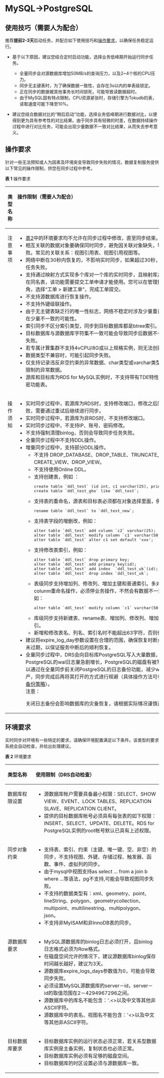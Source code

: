 # MySQL-\>PostgreSQL<a name="drs_04_0103"></a>

## 使用技巧（需要人为配合）<a name="section98341051155812"></a>

推荐**提前2-3天**启动任务，并配合如下使用技巧和[操作要求](#section1691943218231)，以确保任务稳定运行。

-   基于以下原因，建议您结合定时启动功能，选择业务低峰期开始运行同步任务。
    -   全量同步会对源数据库增加50MB/s的查询压力，以及2\~4个核的CPU压力。
    -   同步无主键表时，为了确保数据一致性，会存在3s以内的单表级锁定。
    -   正在同步的数据被其他事务长时间锁死，可能导致读数据超时。
    -   由于MySQL固有特点限制，CPU资源紧张时，存储引擎为Tokudb的表，读取速度可能下降至10%。

-   建议您结合数据对比的“稍后启动“功能，选择业务低峰期进行数据对比，以便得到更为具有参考性的对比结果。由于同步具有轻微的时差，在数据持续操作过程中进行对比任务，可能会出现少量数据不一致对比结果，从而失去参考意义。

## 操作要求<a name="section1691943218231"></a>

针对一些无法预知或人为因素及环境突变导致同步失败的情况，数据复制服务提供以下常见的操作限制，供您在同步过程中参考。

**表 1**  操作要求

<a name="table20914521301"></a>
<table><thead align="left"><tr id="row131075213014"><th class="cellrowborder" valign="top" width="18.32%" id="mcps1.2.3.1.1"><p id="p151017523309"><a name="p151017523309"></a><a name="p151017523309"></a><strong id="b510185218302"><a name="b510185218302"></a><a name="b510185218302"></a>类型名称</strong></p>
</th>
<th class="cellrowborder" valign="top" width="81.67999999999999%" id="mcps1.2.3.1.2"><p id="p1610185213305"><a name="p1610185213305"></a><a name="p1610185213305"></a><strong id="b21015525307"><a name="b21015525307"></a><a name="b21015525307"></a>操作限制</strong>（需要人为配合）</p>
</th>
</tr>
</thead>
<tbody><tr id="row810952123012"><td class="cellrowborder" valign="top" width="18.32%" headers="mcps1.2.3.1.1 "><p id="p51015520300"><a name="p51015520300"></a><a name="p51015520300"></a>注意事项</p>
</td>
<td class="cellrowborder" valign="top" width="81.67999999999999%" headers="mcps1.2.3.1.2 "><a name="ul181015263020"></a><a name="ul181015263020"></a><ul id="ul181015263020"><li><a href="#table4268111193114">表2</a>中的环境要求均不允许在同步过程中修改，直至同步结束。</li><li>相互关联的数据对象要确保同时同步，避免因关联对象缺失，导致同步失败。常见的关联关系：视图引用表、视图引用视图等。</li><li>网络中断在30秒内恢复的，不影响<span id="text1311185212308"><a name="text1311185212308"></a><a name="text1311185212308"></a>实时同步</span>，如果超过30秒，则会导致同步任务失败。</li><li>支持通过映射方式实现多个库对一个库的<span id="text611185211305"><a name="text611185211305"></a><a name="text611185211305"></a>实时同步</span>，且映射库之间不允许存在同名表，该功能需要提交工单申请才能使用。<span id="text1836124514309"><a name="text1836124514309"></a><a name="text1836124514309"></a>您可以在管理控制台右上角，选择“工单 &gt; 新建工单”，完成工单提交。</span></li><li>不支持源数据库进行恢复操作。</li><li>不支持外键级联操作。</li><li>由于无主键表缺乏行的唯一性标志，网络不稳定时涉及少量重试，表数据存在少量不一致的可能性。</li><li>索引同步不区分索引类型，同步到目标数据库都是btree索引。</li><li>目标数据库与源数据库字符集不一致可能会导致同步后数据不一致或者同步失败。</li><li>若专属计算集群不支持4vCPU/8G或以上规格实例，则无法创建同步任务。</li><li>数据类型不兼容时，可能引起同步失败。</li><li>仅支持记录违反非空约束的异常数据、char类型或varchar类型超出字段长度限制的异常数据。</li><li>源库和目标库为RDS for MySQL实例时，不支持带有TDE特性并建立具有加密功能表。</li></ul>
</td>
</tr>
<tr id="row141165273015"><td class="cellrowborder" valign="top" width="18.32%" headers="mcps1.2.3.1.1 "><p id="p211205212305"><a name="p211205212305"></a><a name="p211205212305"></a>操作须知</p>
</td>
<td class="cellrowborder" valign="top" width="81.67999999999999%" headers="mcps1.2.3.1.2 "><a name="ul31155273015"></a><a name="ul31155273015"></a><ul id="ul31155273015"><li><span id="text511145213304"><a name="text511145213304"></a><a name="text511145213304"></a>实时同步</span>过程中，若源库为RDS时，支持修改端口，修改之后同步任务失败，需要通过重试后继续进行同步。</li><li><span id="text811452193013"><a name="text811452193013"></a><a name="text811452193013"></a>实时同步</span>过程中，若源库为非RDS时，不支持修改端口。</li><li><span id="text51112522303"><a name="text51112522303"></a><a name="text51112522303"></a>实时同步</span>过程中，不支持IP、账号、密码修改。</li><li>不支持强制清理binlog，否则会导致同步任务失败。</li><li>全量同步过程中不支持DDL操作。</li><li>增量同步过程中，支持部分DDL操作。<a name="ul103341230182215"></a><a name="ul103341230182215"></a><ul id="ul103341230182215"><li>不支持 DROP_DATABASE、DROP_TABLE、TRUNCATE_TABLE、CREATE_VIEW、DROP_VIEW。</li><li>不支持使用Online DDL。</li><li>支持创建表，例如 ：<pre class="codeblock" id="codeblock191811018193710"><a name="codeblock191811018193710"></a><a name="codeblock191811018193710"></a>create table `ddl_test` (id int, c1 varchar(25), primary key(id));
create table `ddl_test_gho` like `ddl_test`;</pre>
</li><li>支持表的重命名，源表和目标表必须都在对象选择里面，例如：<pre class="codeblock" id="codeblock66961829183712"><a name="codeblock66961829183712"></a><a name="codeblock66961829183712"></a>rename table `ddl_test` to `ddl_test_new`;</pre>
</li><li>支持表字段的增删改，例如：<pre class="codeblock" id="codeblock181421335153719"><a name="codeblock181421335153719"></a><a name="codeblock181421335153719"></a>alter table `ddl_test` add column `c2` varchar(25); 
alter table `ddl_test` modify column `c1` varchar(50);
alter table `ddl_test` alter c1 set default 'xxx';</pre>
</li><li>支持修改表索引，例如：<pre class="codeblock" id="codeblock3289184533714"><a name="codeblock3289184533714"></a><a name="codeblock3289184533714"></a>alter table `ddl_test` drop primary key; 
alter table `ddl_test` add primary key(id); 
alter table `ddl_test` add index  `ddl_test_uk`(id);
alter table `ddl_test` drop index `ddl_test_uk`;</pre>
</li><li>表级同步支持增加列、修改列、增加主键和普通索引。多对一情况下执行colunm重命名操作，必须停业务操作，不然会有数据不一致的风险，例如：<pre class="codeblock" id="codeblock18761135514016"><a name="codeblock18761135514016"></a><a name="codeblock18761135514016"></a>alter table `ddl_test` modify column `c1` varchar(50);</pre>
</li><li>库级同步支持新建表、rename表、增加列、修改列、增加主键和普通索引。</li><li>新增和修改表名、列名、索引名时不能超出63字符，否则任务会失败。</li></ul>
</li><li>建议将expire_log_day参数设置在合理的范围，确保恢复时断点处的binlog尚未过期，以保证服务中断后的顺利恢复。</li><li>全量同步过程中，DRS会向目标库PostgreSQL写入大量数据，会导致PostgreSQL的wal日志量急剧增长，PostgreSQL的磁盘有被写满的风险。可以通过在全量同步前关闭PostgreSQL的日志备份功能，减少wal日志的生产，同步完成后再将其打开的方式进行规避（具体操作方法可参考<a href="https://support.huaweicloud.com/api-rds/rds_09_0002.html" target="_blank" rel="noopener noreferrer">设置自动备份策略</a>）。<div class="caution" id="note18510115315395"><a name="note18510115315395"></a><a name="note18510115315395"></a><span class="cautiontitle"> 注意： </span><div class="cautionbody"><p id="p775316544013"><a name="p775316544013"></a><a name="p775316544013"></a>关闭日志备份会影响数据库的灾备恢复，请根据实际情况谨慎选择。</p>
</div></div>
</li></ul>
</td>
</tr>
</tbody>
</table>

## 环境要求<a name="section86695405239"></a>

实时同步对环境有一些特定的要求，请确保环境配置满足以下条件。该类型的要求系统会自动检查，并给出处理建议。

**表 2**  环境要求

<a name="table4268111193114"></a>
<table><thead align="left"><tr id="row192682116315"><th class="cellrowborder" valign="top" width="18.32%" id="mcps1.2.3.1.1"><p id="p7268511173116"><a name="p7268511173116"></a><a name="p7268511173116"></a><strong id="b17268151111312"><a name="b17268151111312"></a><a name="b17268151111312"></a>类型名称</strong></p>
</th>
<th class="cellrowborder" valign="top" width="81.67999999999999%" id="mcps1.2.3.1.2"><p id="p12691811123110"><a name="p12691811123110"></a><a name="p12691811123110"></a><strong id="b4269911193118"><a name="b4269911193118"></a><a name="b4269911193118"></a>使用限制</strong>（DRS自动检查）</p>
</th>
</tr>
</thead>
<tbody><tr id="row17269151111317"><td class="cellrowborder" valign="top" width="18.32%" headers="mcps1.2.3.1.1 "><p id="p52691811163110"><a name="p52691811163110"></a><a name="p52691811163110"></a>数据库权限设置</p>
</td>
<td class="cellrowborder" valign="top" width="81.67999999999999%" headers="mcps1.2.3.1.2 "><a name="ul526901117315"></a><a name="ul526901117315"></a><ul id="ul526901117315"><li>源数据库帐户需要具备最小权限：SELECT、SHOW VIEW、EVENT、LOCK TABLES、REPLICATION SLAVE、REPLICATION CLIENT。</li><li>提供的目标数据库帐号必须具有每张表的如下权限：INSERT、SELECT、UPDATE、DELETE。RDS for PostgreSQL实例的root帐号默认已具有上述权限。</li></ul>
</td>
</tr>
<tr id="row1326961119317"><td class="cellrowborder" valign="top" width="18.32%" headers="mcps1.2.3.1.1 "><p id="p726915111312"><a name="p726915111312"></a><a name="p726915111312"></a>同步对象约束</p>
</td>
<td class="cellrowborder" valign="top" width="81.67999999999999%" headers="mcps1.2.3.1.2 "><a name="ul42695114312"></a><a name="ul42695114312"></a><ul id="ul42695114312"><li>支持表、索引、约束（主键、唯一键、空、非空）的同步，不支持视图、外键、存储过程、触发器、函数、事件、虚拟列的同步。</li><li>由于mysql中视图支持as select ... from a join b where ...等语法，pg不支持,可能会导致视图同步失败。</li><li>不支持的数据类型有：xml、geometry、point、lineString、polygon、geometrycollection、multipoint、multilinestring、multipolygon、json。</li><li>不支持非MyISAM和非InnoDB表的同步。</li></ul>
</td>
</tr>
<tr id="row1227001115315"><td class="cellrowborder" valign="top" width="18.32%" headers="mcps1.2.3.1.1 "><p id="p13270121113118"><a name="p13270121113118"></a><a name="p13270121113118"></a>源数据库要求</p>
</td>
<td class="cellrowborder" valign="top" width="81.67999999999999%" headers="mcps1.2.3.1.2 "><a name="ul1627011193115"></a><a name="ul1627011193115"></a><ul id="ul1627011193115"><li>MySQL源数据库的binlog日志必须打开，且binlog日志格式必须为Row格式。</li><li>在磁盘空间允许的情况下，建议源数据库binlog保存时间越长越好，建议为3天。</li><li>源数据库expire_logs_days参数值为0，可能会导致同步失败。</li><li>必须设置MySQL源数据库的server－id，server－id的取值范围在2－4294967296之间。</li><li>源数据库中的库名不能包含：'.&lt;&gt;以及中文等其他非ASCII字符。</li><li>源数据库中的表名、视图名不能包含：'&lt;&gt;以及中文等其他非ASCII字符。</li></ul>
</td>
</tr>
<tr id="row172711411103110"><td class="cellrowborder" valign="top" width="18.32%" headers="mcps1.2.3.1.1 "><p id="p82717119318"><a name="p82717119318"></a><a name="p82717119318"></a>目标数据库要求</p>
</td>
<td class="cellrowborder" valign="top" width="81.67999999999999%" headers="mcps1.2.3.1.2 "><a name="ul20271131114318"></a><a name="ul20271131114318"></a><ul id="ul20271131114318"><li>目标数据库实例的运行状态必须正常，若关系型数据库实例是主备实例，复制状态也必须正常。</li><li>目标数据库实例必须有足够的磁盘空间。</li><li>目标数据库的时区设置必须与源数据库一致。</li></ul>
</td>
</tr>
</tbody>
</table>

